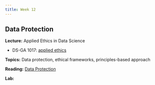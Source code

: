 ```yaml
---
title: Week 12
---
```


## Data Protection

**Lecture:** Applied Ethics in Data Science

 <!-- * DS-UA 202: [applied ethics in data science](../../../assets/9_ethics_202_2023.pdf) -->
* DS-GA 1017: [applied ethics](../../../assets/12_Ethics_1017.pdf)

**Topics:** Data protection, ethical frameworks, principles-based approach

**Reading:**  [Data Protection](../../../assets/protection_reader_2024.pdf) 

**Lab:**

 <!-- * DS-GA 1017: [Colab Notebook: Privacy preserving data generation with MST](https://drive.google.com/file/d/1QI-KA1O3xIXqjGlQtQqPe37JJPR-iTPq/view?usp=sharing) -->
